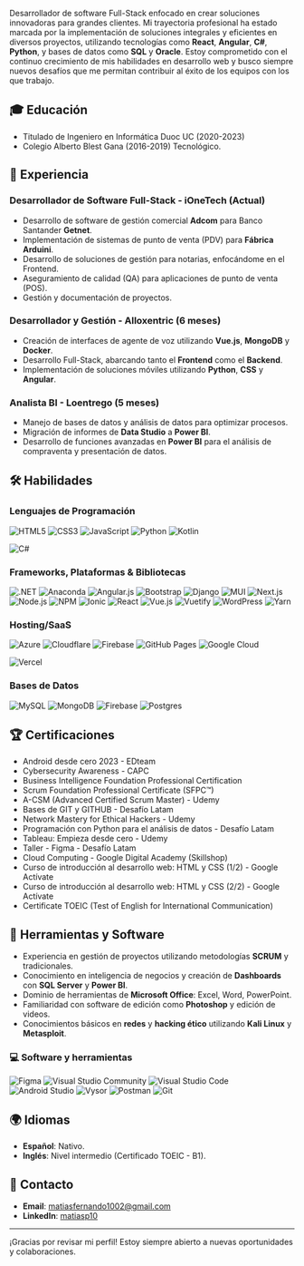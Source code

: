 Desarrollador de software Full-Stack enfocado en crear soluciones innovadoras para grandes clientes. Mi trayectoria profesional ha estado marcada por la implementación de soluciones integrales y eficientes en diversos proyectos, utilizando tecnologías como **React**, **Angular**, **C#**, **Python**, y bases de datos como **SQL** y **Oracle**. Estoy comprometido con el continuo crecimiento de mis habilidades en desarrollo web y busco siempre nuevos desafíos que me permitan contribuir al éxito de los equipos con los que trabajo.

## 🎓 Educación
- Titulado de Ingeniero en Informática
Duoc UC (2020-2023)
- Colegio Alberto Blest Gana (2016-2019) Tecnológico.

## 💼 Experiencia

### Desarrollador de Software Full-Stack - iOneTech (Actual)
- Desarrollo de software de gestión comercial **Adcom** para Banco Santander **Getnet**.
- Implementación de sistemas de punto de venta (PDV) para **Fábrica Arduini**.
- Desarrollo de soluciones de gestión para notarias, enfocándome en el Frontend.
- Aseguramiento de calidad (QA) para aplicaciones de punto de venta (POS).
- Gestión y documentación de proyectos.

### Desarrollador y Gestión - Alloxentric (6 meses)
- Creación de interfaces de agente de voz utilizando **Vue.js**, **MongoDB** y **Docker**.
- Desarrollo Full-Stack, abarcando tanto el **Frontend** como el **Backend**.
- Implementación de soluciones móviles utilizando **Python**, **CSS** y **Angular**.

### Analista BI - Loentrego (5 meses)
- Manejo de bases de datos y análisis de datos para optimizar procesos.
- Migración de informes de **Data Studio** a **Power BI**.
- Desarrollo de funciones avanzadas en **Power BI** para el análisis de compraventa y presentación de datos.

## 🛠 Habilidades

### Lenguajes de Programación
<p> 
  <img alt="HTML5" src="https://img.shields.io/badge/html5-%23E34F26.svg?style=for-the-badge&logo=html5&logoColor=white"> 
  <img alt="CSS3" src="https://img.shields.io/badge/css3-%231572B6.svg?style=for-the-badge&logo=css3&logoColor=white"> 
  <img alt="JavaScript" src="https://img.shields.io/badge/javascript-%23F7DF1E.svg?style=for-the-badge&logo=javascript&logoColor=black">
  <img alt="Python" src="https://img.shields.io/badge/python-%2314354C.svg?style=for-the-badge&logo=python&logoColor=white">
  <img alt="Kotlin" src="https://img.shields.io/badge/kotlin-%230095D5.svg?style=for-the-badge&logo=kotlin&logoColor=white">
  
  <img alt="C#" src="https://img.shields.io/badge/c%23-%23239120.svg?style=for-the-badge&logo=csharp&logoColor=white"> </p>

### Frameworks, Plataformas & Bibliotecas
<p> 
  <img alt=".NET" src="https://img.shields.io/badge/.NET-512BD4?style=for-the-badge&logo=dotnet&logoColor=white"> 
  <img alt="Anaconda" src="https://img.shields.io/badge/Anaconda-44A833?style=for-the-badge&logo=anaconda&logoColor=white">
  <img alt="Angular.js" src="https://img.shields.io/badge/angular.js-%23E23237.svg?style=for-the-badge&logo=angularjs&logoColor=white">
  <img alt="Bootstrap" src="https://img.shields.io/badge/bootstrap-%23563D7C.svg?style=for-the-badge&logo=bootstrap&logoColor=white">
  <img alt="Django" src="https://img.shields.io/badge/django-%23092E20.svg?style=for-the-badge&logo=django&logoColor=white">
  
  <img alt="MUI" src="https://img.shields.io/badge/mui-%230081CB.svg?style=for-the-badge&logo=mui&logoColor=white">
  <img alt="Next.js" src="https://img.shields.io/badge/next.js-%23000000.svg?style=for-the-badge&logo=nextdotjs&logoColor=white">
  <img alt="Node.js" src="https://img.shields.io/badge/node.js-339933.svg?style=for-the-badge&logo=nodedotjs&logoColor=white">
  <img alt="NPM" src="https://img.shields.io/badge/npm-%23CB3837.svg?style=for-the-badge&logo=npm&logoColor=white">
  <img alt="Ionic" src="https://img.shields.io/badge/ionic-3880FF?style=for-the-badge&logo=ionic&logoColor=white">
  
  <img alt="React" src="https://img.shields.io/badge/react-%2320232a.svg?style=for-the-badge&logo=react&logoColor=%2361DAFB">
  <img alt="Vue.js" src="https://img.shields.io/badge/vuejs-%2335495e.svg?style=for-the-badge&logo=vue.js&logoColor=%234FC08D">
  <img alt="Vuetify" src="https://img.shields.io/badge/vuetify-1867C0?style=for-the-badge&logo=vuetify&logoColor=white">
  <img alt="WordPress" src="https://img.shields.io/badge/wordpress-%23117AC9.svg?style=for-the-badge&logo=wordpress&logoColor=white">
  <img alt="Yarn" src="https://img.shields.io/badge/yarn-%232C8EBB.svg?style=for-the-badge&logo=yarn&logoColor=white"> </p>

### Hosting/SaaS
<p> 
  <img alt="Azure" src="https://img.shields.io/badge/Microsoft_Azure-0089D6?style=for-the-badge&logo=microsoft-azure&logoColor=white">
  <img alt="Cloudflare" src="https://img.shields.io/badge/Cloudflare-F38020?style=for-the-badge&logo=Cloudflare&logoColor=white">
  <img alt="Firebase" src="https://img.shields.io/badge/firebase-ffca28?style=for-the-badge&logo=firebase&logoColor=black">
  <img alt="GitHub Pages" src="https://img.shields.io/badge/github%20pages-121013?style=for-the-badge&logo=github&logoColor=white">
  <img alt="Google Cloud" src="https://img.shields.io/badge/GoogleCloud-%234285F4.svg?style=for-the-badge&logo=google-cloud&logoColor=white">
  
  <img alt="Vercel" src="https://img.shields.io/badge/vercel-%23000000.svg?style=for-the-badge&logo=vercel&logoColor=white"> </p>

### Bases de Datos
<p> 
  <img alt="MySQL" src="https://img.shields.io/badge/mysql-%2300f.svg?style=for-the-badge&logo=mysql&logoColor=white">
  <img alt="MongoDB" src="https://img.shields.io/badge/mongodb-%2347A248.svg?style=for-the-badge&logo=mongodb&logoColor=white">
  <img alt="Firebase" src="https://img.shields.io/badge/firebase-%23ffca28.svg?style=for-the-badge&logo=firebase&logoColor=black">
  <img alt="Postgres" src="https://img.shields.io/badge/postgres-%23316192.svg?style=for-the-badge&logo=postgresql&logoColor=white"> </p>

## 🏆 Certificaciones
- Android desde cero 2023 - EDteam
- Cybersecurity Awareness - CAPC
- Business Intelligence Foundation Professional Certification
- Scrum Foundation Professional Certificate (SFPC™)
- A-CSM (Advanced Certified Scrum Master) - Udemy
- Bases de GIT y GITHUB - Desafío Latam
- Network Mastery for Ethical Hackers - Udemy
- Programación con Python para el análisis de datos - Desafío Latam
- Tableau: Empieza desde cero - Udemy
- Taller - Figma - Desafío Latam
- Cloud Computing - Google Digital Academy (Skillshop)
- Curso de introducción al desarrollo web: HTML y CSS (1/2) - Google Actívate
- Curso de introducción al desarrollo web: HTML y CSS (2/2) - Google Actívate
- Certificate TOEIC (Test of English for International Communication)


## 🔧 Herramientas y Software

- Experiencia en gestión de proyectos utilizando metodologías **SCRUM** y tradicionales.
- Conocimiento en inteligencia de negocios y creación de **Dashboards** con **SQL Server** y **Power BI**.
- Dominio de herramientas de **Microsoft Office**: Excel, Word, PowerPoint.
- Familiaridad con software de edición como **Photoshop** y edición de videos.
- Conocimientos básicos en **redes** y **hacking ético** utilizando **Kali Linux** y **Metasploit**.

### 💻 Software y herramientas

<p>
<img alt="Figma" src="https://img.shields.io/badge/figma-%23F24E1E.svg?style=for-the-badge&logo=figma&logoColor=white">
<img alt="Visual Studio Community" src="https://img.shields.io/badge/Visual%20Studio-5C2D91.svg?style=for-the-badge&logo=visual-studio&logoColor=white">
<img alt="Visual Studio Code" src="https://img.shields.io/badge/Visual%20Studio%20Code-0078d7.svg?style=for-the-badge&logo=visual-studio-code&logoColor=white">
<img alt="Android Studio" src="https://img.shields.io/badge/android%20studio-%233DDC84.svg?style=for-the-badge&logo=android-studio&logoColor=white">
<img alt="Vysor" src="https://img.shields.io/badge/vysor-%230071C5.svg?style=for-the-badge&logo=vysor&logoColor=white">
  
<img alt="Postman" src="https://img.shields.io/badge/postman-%23FF6C37.svg?style=for-the-badge&logo=postman&logoColor=white">
<img alt="Git" src="https://img.shields.io/badge/git-%23F05033.svg?style=for-the-badge&logo=git&logoColor=white">
</p>

## 🌍 Idiomas

- **Español**: Nativo.
- **Inglés**: Nivel intermedio (Certificado TOEIC - B1).

## 📧 Contacto

- **Email**: [matiasfernando1002@gmail.com](mailto:matiasfernando1002@gmail.com)
- **LinkedIn**: [matiasp10](https://www.linkedin.com/in/matiasp10/)

---

¡Gracias por revisar mi perfil! Estoy siempre abierto a nuevas oportunidades y colaboraciones.
